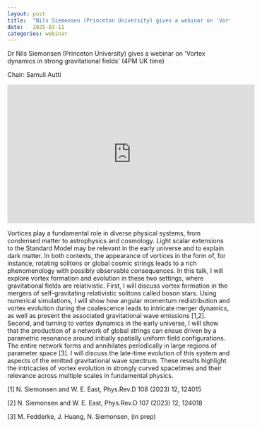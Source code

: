 ```yaml
---
layout: post
title:  "Nils Siemonsen (Princeton University) gives a webinar on 'Vortex dynamics in strong gravitational fields' (4PM UK time)"
date:   2025-03-11
categories: webinar
---
```

Dr Nils Siemonsen (Princeton University) gives a webinar on 'Vortex dynamics in strong gravitational fields' (4PM UK time)

Chair: Samuli Autti

<iframe width="560" height="315" src="https://www.youtube.com/embed/3hw_XzoQoUw" title="YouTube video player" frameborder="0" allow="accelerometer; autoplay; clipboard-write; encrypted-media; gyroscope; picture-in-picture; web-share" allowfullscreen></iframe>

Vortices play a fundamental role in diverse physical systems, from condensed matter to astrophysics and cosmology. Light scalar extensions to the Standard Model may be relevant in the early universe and to explain dark matter. In both contexts, the appearance of vortices in the form of, for instance, rotating solitons or global cosmic strings leads to a rich phenomenology with possibly observable consequences. In this talk, I will explore vortex formation and evolution in these two settings, where gravitational fields are relativistic. First, I will discuss vortex formation in the mergers of self-gravitating relativistic solitons called boson stars. Using numerical simulations, I will show how angular momentum redistribution and vortex evolution during the coalescence leads to intricate merger
dynamics, as well as present the associated gravitational wave emissions [1,2]. Second, and turning to vortex dynamics in the early universe, I will show that the production of a network of global strings can ensue driven by a parametric resonance around initially spatially uniform field configurations. The entire network forms and annihilates periodically in large regions of parameter space [3]. I will discuss the late-time evolution of this system and aspects of the emitted gravitational wave spectrum. These results highlight the intricacies of vortex evolution in strongly curved spacetimes and their relevance across multiple scales in fundamental physics.

[1] N. Siemonsen and W. E. East, Phys.Rev.D 108 (2023) 12, 124015

[2] N. Siemonsen and W. E. East, Phys.Rev.D 107 (2023) 12, 124018

[3] M. Fedderke, J. Huang, N. Siemonsen, (in prep)

